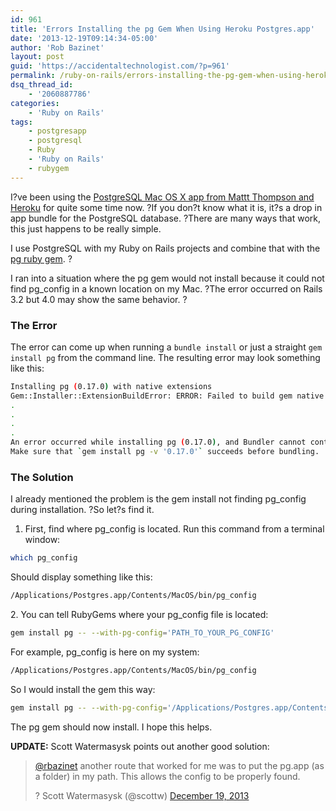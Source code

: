 ```yaml
---
id: 961
title: 'Errors Installing the pg Gem When Using Heroku Postgres.app'
date: '2013-12-19T09:14:34-05:00'
author: 'Rob Bazinet'
layout: post
guid: 'https://accidentaltechnologist.com/?p=961'
permalink: /ruby-on-rails/errors-installing-the-pg-gem-when-using-heroku-postgres-app/
dsq_thread_id:
    - '2060887786'
categories:
    - 'Ruby on Rails'
tags:
    - postgresapp
    - postgresql
    - Ruby
    - 'Ruby on Rails'
    - rubygem
---
```


I?ve been using the [PostgreSQL Mac OS X app from Mattt Thompson and Heroku](http://postgresapp.com/) for quite some time now. ?If you don?t know what it is, it?s a drop in app bundle for the PostgreSQL database. ?There are many ways that work, this just happens to be really simple.

I use PostgreSQL with my Ruby on Rails projects and combine that with the [pg ruby gem](https://bitbucket.org/ged/ruby-pg/wiki/Home). ?

I ran into a situation where the pg gem would not install because it could not find pg\_config in a known location on my Mac. ?The error occurred on Rails 3.2 but 4.0 may show the same behavior. ?

### The Error

The error can come up when running a `bundle install` or just a straight `gem install pg` from the command line. The resulting error may look something like this:

```bash
Installing pg (0.17.0) with native extensions
Gem::Installer::ExtensionBuildError: ERROR: Failed to build gem native extension
.
.
.
.
An error occurred while installing pg (0.17.0), and Bundler cannot continue.
Make sure that `gem install pg -v '0.17.0'` succeeds before bundling.
```

### The Solution

I already mentioned the problem is the gem install not finding pg\_config during installation. ?So let?s find it.

1. First, find where pg_config is located. Run this command from a terminal window:

```bash
which pg_config
```

Should display something like this:

```bash
/Applications/Postgres.app/Contents/MacOS/bin/pg_config
```

2\. You can tell RubyGems where your pg\_config file is located:

```bash
gem install pg -- --with-pg-config='PATH_TO_YOUR_PG_CONFIG'
```

For example, pg_config is here on my system:

```bash
/Applications/Postgres.app/Contents/MacOS/bin/pg_config
```

So I would install the gem this way:

```bash
gem install pg -- --with-pg-config='/Applications/Postgres.app/Contents/MacOS/bin/pg_config'
```

The pg gem should now install. I hope this helps.

**UPDATE:** Scott Watermasysk points out another good solution:

> [@rbazinet](https://twitter.com/rbazinet) another route that worked for me was to put the pg.app (as a folder) in my path. This allows the config to be properly found.
> 
> ? Scott Watermasysk (@scottw) [December 19, 2013](https://twitter.com/scottw/statuses/413680668334641152)

<script src="//platform.twitter.com/widgets.js" type="text/javascript"></script>